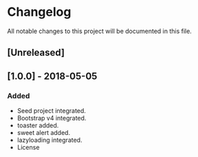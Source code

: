 # Changelog
All notable changes to this project will be documented in this file.

## [Unreleased]

## [1.0.0] - 2018-05-05
### Added
- Seed project integrated.
- Bootstrap v4 integrated.
- toaster added.
- sweet alert added.
- lazyloading integrated.
- License
